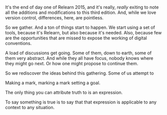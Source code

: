 It's the end of day one of Relearn 2015, and it's really, <i>really</i> exiting to note all the additions and modifications to this third edition. And, while we love version control, differences, here, are pointless.

So we gather. And a ton of things start to happen. We start using a set of tools, because it's Relearn, but also because it's needed. Also, because few are the opportunities that are missed to expose the working of digital conventions.

A load of discussions get going. Some of them, down to earth, some of them very abstract. And while they all have focus, nobody knows where they might go next. Or how one might propose to continue them.

So we rediscover the ideas behind this gathering. Some of us attempt to

Making a mark, marking a mark setting a goal.












The only thing you can attribute truth to is an expression.

To say something is true is to say that that expression is applicable to any context to any situation.
